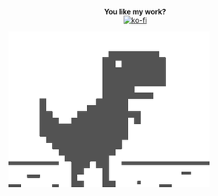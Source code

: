 <p align="center">
  <b>You like my work?</b></br>
  <a href="https://ko-fi.com/R6R11P68Y"><img src="https://www.ko-fi.com/img/githubbutton_sm.svg" alt="ko-fi"></a>
</p>
<img src="https://raw.githubusercontent.com/PKlempe/PKlempe/master/dino.gif" width="400px" height="309px" />

<!--
**PKlempe/PKlempe** is a ✨ _special_ ✨ repository because its `README.md` (this file) appears on your GitHub profile.

Here are some ideas to get you started:

- 🔭 I’m currently working on ...
- 🌱 I’m currently learning ...
- 👯 I’m looking to collaborate on ...
- 🤔 I’m looking for help with ...
- 💬 Ask me about ...
- 📫 How to reach me: ...
- 😄 Pronouns: ...
- ⚡ Fun fact: ...
-->

